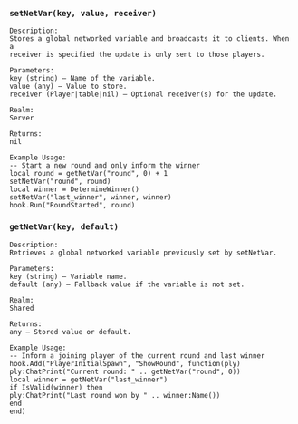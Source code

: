 ### `setNetVar(key, value, receiver)`

    
    Description:
    Stores a global networked variable and broadcasts it to clients. When a
    receiver is specified the update is only sent to those players.
    
    Parameters:
    key (string) – Name of the variable.
    value (any) – Value to store.
    receiver (Player|table|nil) – Optional receiver(s) for the update.
    
    Realm:
    Server
    
    Returns:
    nil
    
    Example Usage:
    -- Start a new round and only inform the winner
    local round = getNetVar("round", 0) + 1
    setNetVar("round", round)
    local winner = DetermineWinner()
    setNetVar("last_winner", winner, winner)
    hook.Run("RoundStarted", round)

### `getNetVar(key, default)`

    
    Description:
    Retrieves a global networked variable previously set by setNetVar.
    
    Parameters:
    key (string) – Variable name.
    default (any) – Fallback value if the variable is not set.
    
    Realm:
    Shared
    
    Returns:
    any – Stored value or default.
    
    Example Usage:
    -- Inform a joining player of the current round and last winner
    hook.Add("PlayerInitialSpawn", "ShowRound", function(ply)
    ply:ChatPrint("Current round: " .. getNetVar("round", 0))
    local winner = getNetVar("last_winner")
    if IsValid(winner) then
    ply:ChatPrint("Last round won by " .. winner:Name())
    end
    end)
